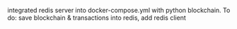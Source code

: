integrated redis server into docker-compose.yml with python blockchain.
To do: save blockchain & transactions into redis, add redis client
